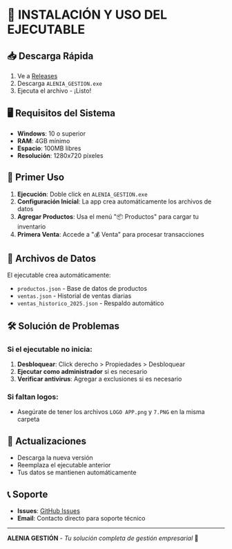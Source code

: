 # 🔧 INSTALACIÓN Y USO DEL EJECUTABLE

## 📥 Descarga Rápida

1. Ve a [Releases](https://github.com/vjlale/ALENIA-GESTION/releases)
2. Descarga `ALENIA_GESTION.exe`
3. Ejecuta el archivo - ¡Listo!

## 🖥️ Requisitos del Sistema

- **Windows**: 10 o superior
- **RAM**: 4GB mínimo
- **Espacio**: 100MB libres
- **Resolución**: 1280x720 píxeles

## 🎯 Primer Uso

1. **Ejecución**: Doble click en `ALENIA_GESTION.exe`
2. **Configuración Inicial**: La app crea automáticamente los archivos de datos
3. **Agregar Productos**: Usa el menú "📦 Productos" para cargar tu inventario
4. **Primera Venta**: Accede a "💰 Venta" para procesar transacciones

## 📁 Archivos de Datos

El ejecutable crea automáticamente:
- `productos.json` - Base de datos de productos
- `ventas.json` - Historial de ventas diarias
- `ventas_historico_2025.json` - Respaldo automático

## 🛠️ Solución de Problemas

### Si el ejecutable no inicia:
1. **Desbloquear**: Click derecho > Propiedades > Desbloquear
2. **Ejecutar como administrador** si es necesario
3. **Verificar antivirus**: Agregar a exclusiones si es necesario

### Si faltan logos:
- Asegúrate de tener los archivos `LOGO APP.png` y `7.PNG` en la misma carpeta

## 🔄 Actualizaciones

- Descarga la nueva versión
- Reemplaza el ejecutable anterior
- Tus datos se mantienen automáticamente

## 📞 Soporte

- **Issues**: [GitHub Issues](https://github.com/vjlale/ALENIA-GESTION/issues)
- **Email**: Contacto directo para soporte técnico

---

**ALENIA GESTIÓN** - *Tu solución completa de gestión empresarial* 🚀

